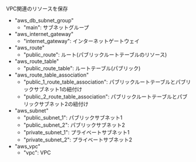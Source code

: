 VPC関連のリソースを保存

- "aws_db_subnet_group"
  - "main":                             サブネットグループ
- "aws_internet_gateway"
  - "internet_gateway":                 インターネットゲートウェイ
- "aws_route"
  - "public_route":                     ルート(パブリックルートテーブルのリソース)
- "aws_route_table"
  - "public_route_table":               ルートテーブル(パブリック)
- "aws_route_table_association"
  - "public_1_route_table_association": パブリックルートテーブルとパブリックサブネット1の紐付け
  - "public_2_route_table_association": パブリックルートテーブルとパブリックサブネット2の紐付け
- "aws_subnet"
  - "public_subnet_1":                  パブリックサブネット1
  - "public_subnet_2":                  パブリックサブネット2
  - "private_subnet_1":                 プライベートサブネット1
  - "private_subnet_2":                 プライベートサブネット2
- "aws_vpc"
  - "vpc":                              VPC
